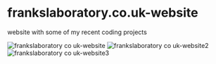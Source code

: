 # frankslaboratory.co.uk-website
website with some of my recent coding projects

![frankslaboratory co uk-website](https://user-images.githubusercontent.com/40566364/46089371-9ac6f300-c1ae-11e8-9a93-820abb78130c.jpg)
![frankslaboratory co uk-website2](https://user-images.githubusercontent.com/40566364/46089526-01e4a780-c1af-11e8-9277-c1bdc1da24bc.jpg)
![frankslaboratory co uk-website3](https://user-images.githubusercontent.com/40566364/46089529-03ae6b00-c1af-11e8-86cc-3425539d80b8.jpg)
